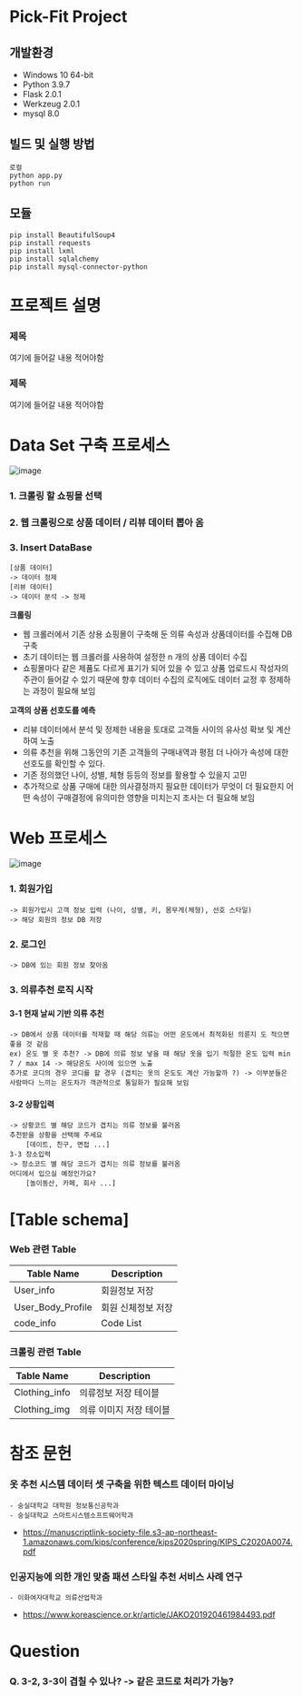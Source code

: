 # Pick-Fit Project

## 개발환경
- Windows 10 64-bit
- Python 3.9.7
- Flask 2.0.1
- Werkzeug 2.0.1
- mysql 8.0

## 빌드 및 실행 방법
```
로컬
python app.py
python run
```

## 모듈
```
pip install BeautifulSoup4
pip install requests
pip install lxml
pip install sqlalchemy
pip install mysql-connector-python
```

# 프로젝트 설명

### 제목
여기에 들어갈 내용 적어야함

### 제목
여기에 들어갈 내용 적어야함


# Data Set 구축 프로세스

![image](https://user-images.githubusercontent.com/77369036/132465808-fa069824-85ab-4dff-8cdd-d3146dd203ee.png)

### 1. 크롤링 할 쇼핑몰 선택
### 2. 웹 크롤링으로 상품 데이터 / 리뷰 데이터 뽑아 옴
### 3. Insert DataBase
	[상품 데이터]
	-> 데이터 정제
	[리뷰 데이터]
	-> 데이터 분석 -> 정제

**크롤링**

- 웹 크롤러에서 기존 상용 쇼핑몰이 구축해 둔 의류 속성과 상품데이터를 수집해 DB 구축
- 초기 데이터는 웹 크롤러를 사용하여 설정한 n 개의 상품 데이터 수집
- 쇼핑몰마다 같은 제품도 다르게 표기가 되어 있을 수 있고 상품 업로드시 작성자의 주관이 들어갈 수 있기 때문에 향후 데이터 수집의 로직에도 데이터 교정 후 정제하는 과정이 필요해 보임

**고객의 상품 선호도를 예측**

- 리뷰 데이터에서 분석 및 정제한 내용을 토대로 고객들 사이의 유사성 확보 및 계산하여 노출
- 의류 추천을 위해 그동안의 기존 고객들의 구매내역과 평점 더 나아가 속성에 대한 선호도를 확인할 수 있다.
- 기존 정의했던 나이, 성별, 체형 등등의 정보를 활용할 수 있을지 고민
- 추가적으로 상품 구매에 대한 의사결정까지 필요한 데이터가 무엇이 더 필요한지 어떤 속성이 구매결정에 유의미한 영향을 미치는지 조사는 더 필요해 보임


# Web 프로세스

![image](https://user-images.githubusercontent.com/77369036/132465857-721fe870-7bc4-4471-911e-35c93500492b.png)

### 1. 회원가입
	-> 회원가입시 고객 정보 입력 (나이, 성별, 키, 몸무게(체형), 선호 스타일)
	-> 해당 회원의 정보 DB 저장
 
### 2. 로그인
	-> DB에 있는 회원 정보 찾아옴

### 3. 의류추천 로직 시작
#### 3-1 현재 날씨 기반 의류 추천
    -> DB에서 상품 데이터를 적재할 때 해당 의류는 어떤 온도에서 최적화된 의륜지 도 적으면 좋을 것 같음
    ex) 온도 별 옷 추천? -> DB에 의류 정보 넣을 때 해당 옷을 입기 적절한 온도 입력 min 7 / max 14 -> 해당온도 사이에 있으면 노출
    추가로 코디의 경우 코디를 할 경우 (겹치는 옷의 온도도 계산 가능할까 ?) -> 이부분들은 사람마다 느끼는 온도차가 객관적으로 통일화가 필요해 보임
#### 3-2 상황입력
    -> 상황코드 별 해당 코드가 겹치는 의류 정보를 불러옴
    추천받을 상황을 선택해 주세요
    	[데이트, 친구, 면접 ...]
    3-3 장소입력
    -> 장소코드 별 해당 코드가 겹치는 의류 정보를 불러옴
    어디에서 입으실 예정인가요?
    	[놀이동산, 카페, 회사 ...]


# [Table schema]

### **Web 관련 Table**
| Table Name | Description |
| -------------- | ---------------- |
| User_info | 회원정보 저장 |
| User_Body_Profile | 회원 신체정보 저장 |
| code_info | Code List |

### **크롤링 관련 Table**
| Table Name | Description |
| -------------- | ---------------- |
| Clothing_info | 의류정보 저장 테이블 |
| Clothing_img | 의류 이미지 저장 테이블 |

# 참조 문헌
### 옷 추천 시스템 데이터 셋 구축을 위한 텍스트 데이터 마이닝
    - 숭실대학교 대학원 정보통신공학과
    - 숭실대학교 스마트시스템소프트웨어학과
- https://manuscriptlink-society-file.s3-ap-northeast-1.amazonaws.com/kips/conference/kips2020spring/KIPS_C2020A0074.pdf

### 인공지능에 의한 개인 맞춤 패션 스타일 추천 서비스 사례 연구
    - 이화여자대학교 의류산업학과
- https://www.koreascience.or.kr/article/JAKO201920461984493.pdf


# Question
### Q. 3-2, 3-3이 겹칠 수 있나? -> 같은 코드로 처리가 가능?
